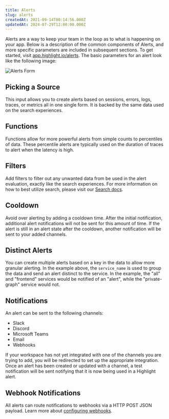 ```yaml
---
title: Alerts
slug: alerts
createdAt: 2021-09-14T00:14:56.000Z
updatedAt: 2024-07-29T12:00:00.000Z
---
```


<EmbeddedVideo 
  src="https://www.youtube.com/embed/l65h40vG3vg"
  title="Alerts Tutorial: Introduction"
  allow="accelerometer; clipboard-write; encrypted-media; gyroscope; picture-in-picture; web-share"
/>

Alerts are a way to keep your team in the loop as to what is happening on your app. Below is a description of the common components of Alerts, and more specific parameters are included in subsequent sections. To get started, visit [app.highlight.io/alerts](https://app.highlight.io/alerts). The basic parameters for an alert look like the following image:

![Alerts Form](/images/features/alertsForm.png)

## Picking a Source

This input allows you to create alerts based on sessions, errors, logs, traces, or metrics all in one single form. It is backed by the same data
used on the search experiences.

## Functions

Functions allow for more powerful alerts from simple counts to percentiles of data. These percentile alerts are typically used on the duration of
traces to alert when the latency is high.

## Filters

Add filters to filter out any unwanted data from be used in the alert evaluation, exactly like the search experiences. For more information on how
to best utilize search, please visit our [Search docs](./search.md).

## Cooldown

Avoid over alerting by adding a cooldown time. After the initial notification, additional alert notifications will not be sent for this amount
of time. If the alert is still in an alert state after the cooldown, another notification will be sent to your added channels.

## Distinct Alerts

You can create multiple alerts based on a key in the data to allow more granular alerting. In the example above, the `service_name` is used
to group the data and send an alert distinct to the service. In the example, the "all" and "frontend" services would be notified of an "alert", while
the "private-graph" service would not.

## Notifications

An alert can be sent to the following channels:
- Slack
- Discord
- Microsoft Teams
- Email
- Webhooks

If your workspace has not yet integrated with one of the channels you are trying to add, you will be redirected to set up the appropriate integration. Once
an alert has been created or updated with a channel, a test notification will be sent notifying that it is now being used in a Highlight alert.

## Webhook Notifications

All alerts can route notifications to webhooks via a HTTP POST JSON payload. Learn more about [configuring webhooks](./webhooks.md).
